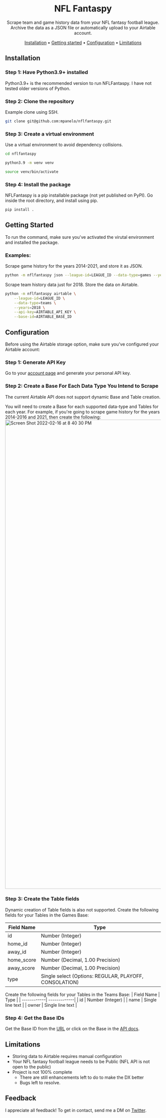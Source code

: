<div align="center">

# NFL Fantaspy

Scrape team and game history data from your NFL fantasy football league. Archive the data as a JSON file or automatically upload to your Airtable account.

[Installation](#installation) •
[Getting started](#getting-started) •
[Configuration](#configuration) •
[Limitations](#limitations) 
</div>

## Installation
### Step 1: Have Python3.9+ installed
Python3.9+ is the recommended version to run NFLFantaspy. I have not tested older versions of Python.

### Step 2: Clone the repository
Example clone using SSH.
```bash
git clone git@github.com:mpanelo/nflfantaspy.git
```

### Step 3: Create a virtual environment
Use a virtual environment to avoid dependency collisions.
```bash
cd nflfantaspy 
```
```bash
python3.9 -m venv venv
```
```bash
source venv/bin/activate
```

### Step 4: Install the package
NFLFantaspy is a pip installable package (not yet published on PyPI). Go inside the root directory, and install using pip.
```bash
pip install .
```

## Getting Started
To run the command, make sure you've activated the virutal environment and installed the package.

### Examples:
Scrape game history for the years 2014-2021, and store it as JSON.
```bash
python -m nflfantaspy json --league-id=LEAGUE_ID --data-type=games --years=2014-2021
```

Scrape team history data just for 2018. Store the data on Airtable.
```bash
python -m nflfantaspy airtable \
    --league-id=LEAGUE_ID \
    --data-type=teams \
    --years=2018 \
    --api-key=AIRTABLE_API_KEY \
    --base-id=AIRTABLE_BASE_ID
```

## Configuration
Before using the Airtable storage option, make sure you've configured your Airtable account:
### Step 1: Generate API Key
Go to your [account page](https://airtable.com/account) and generate your personal API key.

### Step 2: Create a Base For Each Data Type You Intend to Scrape
The current Airtable API does not support dynamic Base and Table creation.

You will need to create a Base for each supported data-type and Tables for each year. For example, if you're going to scrape game history for the years 2014-2016 and 2021, then create the following:
<img width="1512" alt="Screen Shot 2022-02-16 at 8 40 30 PM" src="https://user-images.githubusercontent.com/17281354/154620254-45b0c2b1-a6e9-4923-b2ab-efcf8d6022f1.png">

### Step 3: Create the Table fields
Dynamic creation of Table fields is also not supported. Create the following fields for your Tables in the Games Base:

| Field Name  | Type |
| ------------| -------------|
| id          | Number (Integer) |
| home_id     | Number (Integer) |
| away_id     | Number (Integer) |
| home_score  | Number (Decimal, 1.00 Precision) |
| away_score  | Number (Decimal, 1.00 Precision) |
| type        | Single select (Options: REGULAR, PLAYOFF, CONSOLATION) |

Create the following fields for your Tables in the Teams Base:
| Field Name  | Type |
| ------------| -------------|
| id          | Number (Integer) |
| name        | Single line text |
| owner        | Single line text |

### Step 4: Get the Base IDs
Get the Base ID from the [URL](https://support.airtable.com/hc/en-us/articles/4405741487383-Understanding-Airtable-IDs) or click on the Base in the [API docs](https://airtable.com/api).

## Limitations
- Storing data to Airtable requires manual configuration
- Your NFL fantasy football league needs to be Public (NFL API is not open to the public)
- Project is not 100% complete
  - There are still enhancements left to do to make the DX better
  - Bugs left to resolve.

## Feedback
I appreciate all feedback! To get in contact, send me a DM on [Twitter](https://twitter.com/maupanelo).
